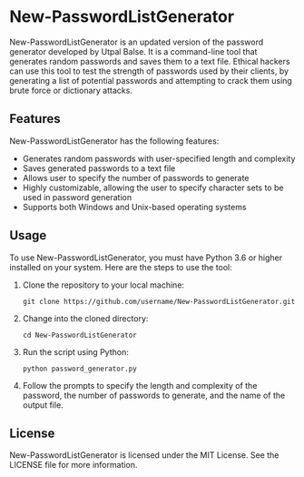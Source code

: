 

# New-PasswordListGenerator

New-PasswordListGenerator is an updated version of the password generator developed by Utpal Balse. It is a command-line tool that generates random passwords and saves them to a text file. Ethical hackers can use this tool to test the strength of passwords used by their clients, by generating a list of potential passwords and attempting to crack them using brute force or dictionary attacks.

## Features

New-PasswordListGenerator has the following features:

- Generates random passwords with user-specified length and complexity
- Saves generated passwords to a text file
- Allows user to specify the number of passwords to generate
- Highly customizable, allowing the user to specify character sets to be used in password generation
- Supports both Windows and Unix-based operating systems

## Usage

To use New-PasswordListGenerator, you must have Python 3.6 or higher installed on your system. Here are the steps to use the tool:

1. Clone the repository to your local machine:
   ```
   git clone https://github.com/username/New-PasswordListGenerator.git
   ```

2. Change into the cloned directory:
   ```
   cd New-PasswordListGenerator
   ```

3. Run the script using Python:
   ```
   python password_generator.py
   ```

4. Follow the prompts to specify the length and complexity of the password, the number of passwords to generate, and the name of the output file.

## License

New-PasswordListGenerator is licensed under the MIT License. See the LICENSE file for more information.
